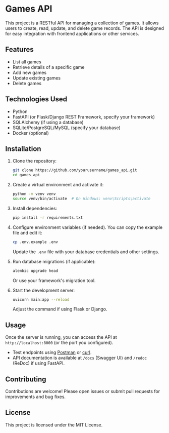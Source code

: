 # Games API

This project is a RESTful API for managing a collection of games. It allows users to create, read, update, and delete game records. The API is designed for easy integration with frontend applications or other services.

## Features

- List all games
- Retrieve details of a specific game
- Add new games
- Update existing games
- Delete games

## Technologies Used

- Python
- FastAPI (or Flask/Django REST Framework, specify your framework)
- SQLAlchemy (if using a database)
- SQLite/PostgreSQL/MySQL (specify your database)
- Docker (optional)

## Installation

1. Clone the repository:
    ```bash
    git clone https://github.com/yourusername/games_api.git
    cd games_api
    ```

2. Create a virtual environment and activate it:
    ```bash
    python -m venv venv
    source venv/bin/activate  # On Windows: venv\Scripts\activate
    ```

3. Install dependencies:
    ```bash
    pip install -r requirements.txt
    ```

4. Configure environment variables (if needed). You can copy the example file and edit it:
    ```bash
    cp .env.example .env
    ```
    Update the `.env` file with your database credentials and other settings.

5. Run database migrations (if applicable):
    ```bash
    alembic upgrade head
    ```
    Or use your framework's migration tool.

6. Start the development server:
    ```bash
    uvicorn main:app --reload
    ```
    Adjust the command if using Flask or Django.

## Usage

Once the server is running, you can access the API at `http://localhost:8000` (or the port you configured).

- Test endpoints using [Postman](https://www.postman.com/) or [curl](https://curl.se/).
- API documentation is available at `/docs` (Swagger UI) and `/redoc` (ReDoc) if using FastAPI.

## Contributing

Contributions are welcome! Please open issues or submit pull requests for improvements and bug fixes.

## License

This project is licensed under the MIT License.
